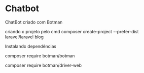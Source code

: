 # Chatbot
ChatBot criado com Botman

criando  o projeto pelo cmd
composer create-project --prefer-dist laravel/laravel blog

Instalando dependências

composer require botman/botman

composer require botman/driver-web
